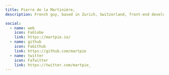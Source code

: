 ```yaml
---
title: Pierre de la Martinière,
description: French guy, based in Zurich, Switzerland, front-end developer, but also a photographer and a musician

social:
  - name: web
    icon: FaGlobe
    link: https://martpie.io/
  - name: github
    icon: FaGithub
    link: https://github.com/martpie
  - name: twitter
    icon: FaTwitter
    link: https://twitter.com/martpie_
---
```

